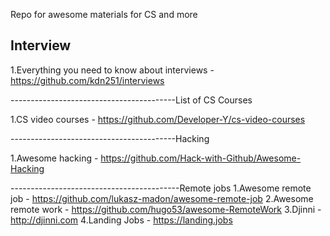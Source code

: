 Repo for awesome materials for CS and more


<h2>Interview</h2>

1.Everything you need to know about interviews - https://github.com/kdn251/interviews


-----------------------------------------List of CS Courses

1.CS video courses - https://github.com/Developer-Y/cs-video-courses

-----------------------------------------Hacking

1.Awesome hacking - https://github.com/Hack-with-Github/Awesome-Hacking

------------------------------------------Remote jobs
1.Awesome remote job - https://github.com/lukasz-madon/awesome-remote-job
2.Awesome remote work - https://github.com/hugo53/awesome-RemoteWork
3.Djinni - http://djinni.com
4.Landing Jobs - https://landing.jobs



